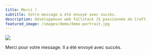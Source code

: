 ```yaml
---
title: Merci !
subtitle: Votre message a été envoyé avec succès.
description: Développeuse web fullstack JS passionnée de Craft
featured_image: /images/demo/demo-portrait.jpg
---
```


![](/images/demo/about.jpg)

Merci pour votre message. Il a été envoyé avec succès.
